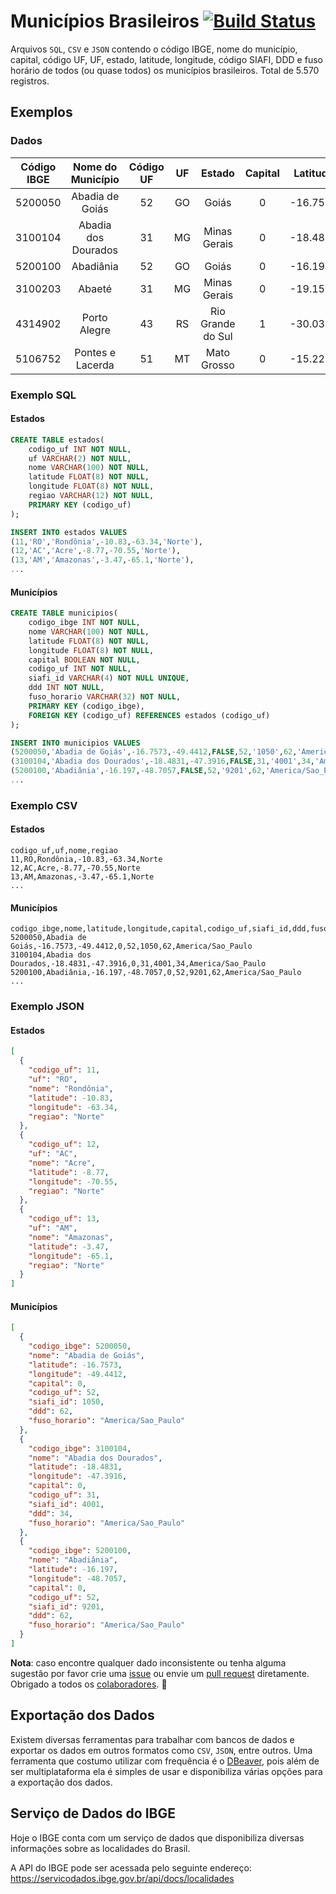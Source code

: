 # Municípios Brasileiros [![Build Status](https://travis-ci.com/kelvins/Municipios-Brasileiros.svg?branch=main)](https://travis-ci.com/kelvins/Municipios-Brasileiros)

Arquivos `SQL`, `CSV` e `JSON` contendo o código IBGE, nome do município, capital, código UF, UF, estado, latitude, longitude, código SIAFI, DDD e fuso horário de todos (ou quase todos) os municípios brasileiros. Total de 5.570 registros.

## Exemplos

### Dados

| Código IBGE |  Nome do Município  | Código UF | UF  |      Estado       | Capital | Latitude | Longitude | Código Siafi | DDD |    Fuso Horário     |
| :---------: | :-----------------: | :-------: | :-: | :---------------: | :-----: | :------: | :-------: | :----------: | :-: | :-----------------: |
|   5200050   |   Abadia de Goiás   |    52     | GO  |       Goiás       |    0    | -16.7573 | -49.4412  |     1050     | 62  |  America/Sao_Paulo  |
|   3100104   | Abadia dos Dourados |    31     | MG  |   Minas Gerais    |    0    | -18.4831 | -47.3916  |     4001     | 34  |  America/Sao_Paulo  |
|   5200100   |      Abadiânia      |    52     | GO  |       Goiás       |    0    | -16.1970 | -48.7057  |     9201     | 62  |  America/Sao_Paulo  |
|   3100203   |       Abaeté        |    31     | MG  |   Minas Gerais    |    0    | -19.1551 | -45.4444  |     4003     | 37  |  America/Sao_Paulo  |
|   4314902   |    Porto Alegre     |    43     | RS  | Rio Grande do Sul |    1    | -30.0318 | -51.2065  |     8801     | 51  |  America/Sao_Paulo  |
|   5106752   |  Pontes e Lacerda   |    51     | MT  |    Mato Grosso    |    0    | -15.2219 | -59.3435  |     8999     | 65  | America/Porto_Velho |

### Exemplo SQL

#### Estados

```sql
CREATE TABLE estados(
    codigo_uf INT NOT NULL,
    uf VARCHAR(2) NOT NULL,
    nome VARCHAR(100) NOT NULL,
    latitude FLOAT(8) NOT NULL,
    longitude FLOAT(8) NOT NULL,
    regiao VARCHAR(12) NOT NULL,
    PRIMARY KEY (codigo_uf)
);

INSERT INTO estados VALUES
(11,'RO','Rondônia',-10.83,-63.34,'Norte'),
(12,'AC','Acre',-8.77,-70.55,'Norte'),
(13,'AM','Amazonas',-3.47,-65.1,'Norte'),
...
```

#### Municípios

```sql
CREATE TABLE municipios(
    codigo_ibge INT NOT NULL,
    nome VARCHAR(100) NOT NULL,
    latitude FLOAT(8) NOT NULL,
    longitude FLOAT(8) NOT NULL,
    capital BOOLEAN NOT NULL,
    codigo_uf INT NOT NULL,
    siafi_id VARCHAR(4) NOT NULL UNIQUE,
    ddd INT NOT NULL,
    fuso_horario VARCHAR(32) NOT NULL,
    PRIMARY KEY (codigo_ibge),
    FOREIGN KEY (codigo_uf) REFERENCES estados (codigo_uf)
);

INSERT INTO municipios VALUES
(5200050,'Abadia de Goiás',-16.7573,-49.4412,FALSE,52,'1050',62,'America/Sao_Paulo'),
(3100104,'Abadia dos Dourados',-18.4831,-47.3916,FALSE,31,'4001',34,'America/Sao_Paulo'),
(5200100,'Abadiânia',-16.197,-48.7057,FALSE,52,'9201',62,'America/Sao_Paulo'),
...
```

### Exemplo CSV

#### Estados

```csv
codigo_uf,uf,nome,regiao
11,RO,Rondônia,-10.83,-63.34,Norte
12,AC,Acre,-8.77,-70.55,Norte
13,AM,Amazonas,-3.47,-65.1,Norte
...
```

#### Municípios

```csv
codigo_ibge,nome,latitude,longitude,capital,codigo_uf,siafi_id,ddd,fuso_horario
5200050,Abadia de Goiás,-16.7573,-49.4412,0,52,1050,62,America/Sao_Paulo
3100104,Abadia dos Dourados,-18.4831,-47.3916,0,31,4001,34,America/Sao_Paulo
5200100,Abadiânia,-16.197,-48.7057,0,52,9201,62,America/Sao_Paulo
...
```

### Exemplo JSON

#### Estados

```json
[
  {
    "codigo_uf": 11,
    "uf": "RO",
    "nome": "Rondônia",
    "latitude": -10.83,
    "longitude": -63.34,
    "regiao": "Norte"
  },
  {
    "codigo_uf": 12,
    "uf": "AC",
    "nome": "Acre",
    "latitude": -8.77,
    "longitude": -70.55,
    "regiao": "Norte"
  },
  {
    "codigo_uf": 13,
    "uf": "AM",
    "nome": "Amazonas",
    "latitude": -3.47,
    "longitude": -65.1,
    "regiao": "Norte"
  }
]
```

#### Municípios

```json
[
  {
    "codigo_ibge": 5200050,
    "nome": "Abadia de Goiás",
    "latitude": -16.7573,
    "longitude": -49.4412,
    "capital": 0,
    "codigo_uf": 52,
    "siafi_id": 1050,
    "ddd": 62,
    "fuso_horario": "America/Sao_Paulo"
  },
  {
    "codigo_ibge": 3100104,
    "nome": "Abadia dos Dourados",
    "latitude": -18.4831,
    "longitude": -47.3916,
    "capital": 0,
    "codigo_uf": 31,
    "siafi_id": 4001,
    "ddd": 34,
    "fuso_horario": "America/Sao_Paulo"
  },
  {
    "codigo_ibge": 5200100,
    "nome": "Abadiânia",
    "latitude": -16.197,
    "longitude": -48.7057,
    "capital": 0,
    "codigo_uf": 52,
    "siafi_id": 9201,
    "ddd": 62,
    "fuso_horario": "America/Sao_Paulo"
  }
]
```

**Nota**: caso encontre qualquer dado inconsistente ou tenha alguma sugestão por favor crie uma [issue](https://github.com/kelvins/Municipios-Brasileiros/issues) ou envie um [pull request](https://github.com/kelvins/Municipios-Brasileiros/pulls) diretamente. Obrigado a todos os [colaboradores](https://github.com/kelvins/Municipios-Brasileiros/graphs/contributors). :raised_hands:

## Exportação dos Dados

Existem diversas ferramentas para trabalhar com bancos de dados e exportar os dados em outros formatos como `CSV`, `JSON`, entre outros.
Uma ferramenta que costumo utilizar com frequência é o [DBeaver](https://dbeaver.io/), pois além de ser multiplataforma ela é simples de usar e disponibiliza várias opções para a exportação dos dados.

## Serviço de Dados do IBGE

Hoje o IBGE conta com um serviço de dados que disponibiliza diversas informações sobre as localidades do Brasil.

A API do IBGE pode ser acessada pelo seguinte endereço: https://servicodados.ibge.gov.br/api/docs/localidades
